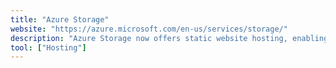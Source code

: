 ```yaml
---
title: "Azure Storage"
website: "https://azure.microsoft.com/en-us/services/storage/"
description: "Azure Storage now offers static website hosting, enabling you to deploy cost-effective and scalable modern web applications."
tool: ["Hosting"]
---
```

